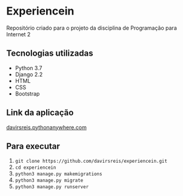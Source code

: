 # Experiencein

Repositório criado para o projeto da disciplina de Programação para Internet 2

## Tecnologias utilizadas 

* Python 3.7
* Django 2.2
* HTML
* CSS
* Bootstrap
  
## Link da aplicação

  [davirsreis.pythonanywhere.com](http://davirsreis.pythonanywhere.com/)
  
## Para executar 
  
1. `git clone https://github.com/davirsreis/experiencein.git`
2. `cd experiencein`
3. `python3 manage.py makemigrations`
4. `python3 manage.py migrate`
5. `python3 manage.py runserver`
